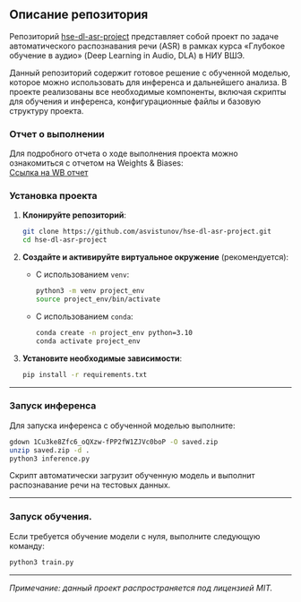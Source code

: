 ## Описание репозитория

Репозиторий [hse-dl-asr-project](https://github.com/asvistunov/hse-dl-asr-project) представляет собой проект по задаче автоматического распознавания речи (ASR) в рамках курса «Глубокое обучение в аудио» (Deep Learning in Audio, DLA) в НИУ ВШЭ.

Данный репозиторий содержит готовое решение с обученной моделью, которое можно использовать для инференса и дальнейшего анализа. В проекте реализованы все необходимые компоненты, включая скрипты для обучения и инференса, конфигурационные файлы и базовую структуру проекта.

### Отчет о выполнении

Для подробного отчета о ходе выполнения проекта можно ознакомиться с отчетом на Weights & Biases:  
[Ссылка на WB отчет](https://wandb.ai/coolduck-hse/pytorch_template_asr_example/reports/-DeepSpeech---VmlldzoxMDgzMzgwNA?accessToken=93eeonqqtp9r1jk8jw7lwwbh9t60miebfwllyv6nufl30czayvl549mow5c8urue)

### Установка проекта

1. **Клонируйте репозиторий**:

   ```bash
   git clone https://github.com/asvistunov/hse-dl-asr-project.git
   cd hse-dl-asr-project
   ```

2. **Создайте и активируйте виртуальное окружение** (рекомендуется):

   - С использованием `venv`:

     ```bash
     python3 -m venv project_env
     source project_env/bin/activate
     ```

   - С использованием `conda`:

     ```bash
     conda create -n project_env python=3.10
     conda activate project_env
     ```

3. **Установите необходимые зависимости**:

   ```bash
   pip install -r requirements.txt
   ```

---

### Запуск инференса

Для запуска инференса с обученной моделью выполните:

```bash
gdown 1Cu3ke8Zfc6_oQXzw-fPP2fW1ZJVc0boP -O saved.zip
unzip saved.zip -d .
python3 inference.py
```

Скрипт автоматически загрузит обученную модель и выполнит распознавание речи на тестовых данных.

---

### Запуск обучения.

Если требуется обучение модели с нуля, выполните следующую команду:

```bash
python3 train.py
```

---

*Примечание: данный проект распространяется под лицензией MIT.*
